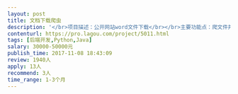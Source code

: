 ```yaml
---                
layout: post       
title: 文档下载爬虫           
description: '</br>项目描述：公开网站word文件下载</br></br>主要功能点：爬文件并保存，预计文件个数千万级别每个word大小200kb</br></br>产考产品：无</br></br>人员要求：会爬虫及解决反扒技术</br>'     
contenturl: https://pro.lagou.com/project/5011.html      
tags: [后端开发,Python,Java]            
salary: 30000-50000元          
publish_time: 2017-11-08 18:43:09         
review: 1940人                   
apply: 13人                   
recommend: 3人                   
time_range: 1-3个月              
---                 
```

